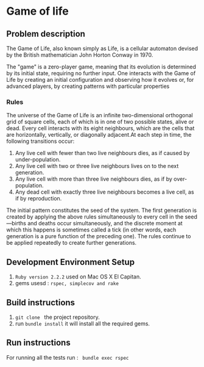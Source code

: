# Game of life

## Problem description

The Game of Life, also known simply as Life, is a cellular automaton devised by the British mathematician John Horton Conway in 1970.

The "game" is a zero-player game, meaning that its evolution is determined by its initial state, requiring no further input. One interacts
with the Game of Life by creating an initial configuration and observing how it evolves or, for advanced players, by creating patterns with
particular properties

### Rules

The universe of the Game of Life is an infinite two-dimensional orthogonal grid of square cells, each of which is in one of two possible
states, alive or dead. Every cell interacts with its eight neighbours, which are the cells that are horizontally, vertically, or diagonally
adjacent.At each step in time, the following transitions occur:

1. Any live cell with fewer than two live neighbours dies, as if caused by under-population.
2. Any live cell with two or three live neighbours lives on to the next generation.
3. Any live cell with more than three live neighbours dies, as if by over-population.
4. Any dead cell with exactly three live neighbours becomes a live cell, as if by reproduction.

The initial pattern constitutes the seed of the system. The first generation is created by applying the above rules simultaneously
to every cell in the seed—births and deaths occur simultaneously, and the discrete moment at which this happens is sometimes called a
tick (in other words, each generation is a pure function of the preceding one).
The rules continue to be applied repeatedly to create further generations.



## Development Environment Setup

1. ```Ruby version 2.2.2``` used on Mac OS X El Capitan.
2. gems usesd : ```rspec, simplecov and rake ```

## Build instructions

1. ```git clone ``` the project repository.
2. run ```bundle install``` it will install all the required gems.

## Run instructions

For running all the tests run : ``` bundle exec rspec```